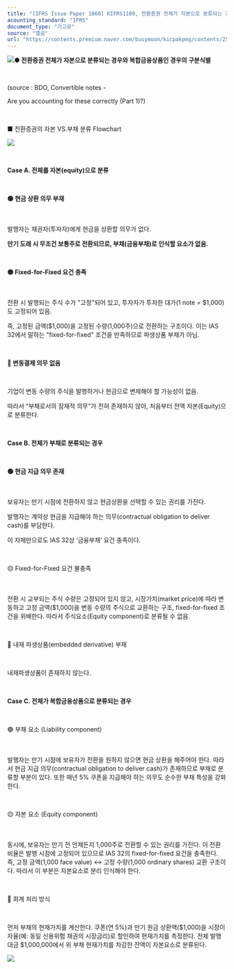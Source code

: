 ```yaml
---
title: "[IFRS Issue Paper 1060] KIFRS1109, 전환증권 전체가 자본으로 분류되는 경우와 복합금융상품인 경우의 구분식별"
acounting_standard: "IFRS"
document_type: "기고문"
source: "엘곰"
url: "https://contents.premium.naver.com/busymoon/kicpakpmg/contents/250824064918887tj"
---
```

![](https://n2.news.naver.com/l.gif?type=content)**● 전환증권 전체가 자본으로 분류되는 경우와 복합금융상품인 경우의 구분식별**

​

(source : BDO, Convertible notes -

Are you accounting for these correctly (Part 1)?)

​

■ 전환증권의 자본 VS.부채 분류 Flowchart

![](https://scs-phinf.pstatic.net/MjAyNTA4MjRfMjYz/MDAxNzU1OTg0MjQ4NDM4.jsUTirXzHOYYGNqq6XVrfI5W8qpPSl94Yp8KYu7QzRkg.PwQYmOEIVKGU2rYO3JZvP9pz7d2SQ9zza-8bKoAomn0g.PNG/image.png?type=w800)

**​**

**Case A. 전체를 자본(equity)으로 분류**

**​**

**🟢 현금 상환 의무 부재**

​

발행자는 채권자(투자자)에게 현금을 상환할 의무가 없다.

**만기 도래 시 무조건 보통주로 전환되므로, 부채(금융부채)로 인식할 요소가 없음.**

​

**🟡 Fixed-for-Fixed 요건 충족**

​

전환 시 발행되는 주식 수가 "고정"되어 있고, 투자자가 투자한 대가(1 note = $1,000)도 고정되어 있음.

즉, 고정된 금액($1,000)을 고정된 수량(1,000주)으로 전환하는 구조이다. 이는 IAS 32에서 말하는 "fixed-for-fixed" 조건을 만족하므로 파생상품 부채가 아님.

​

**🔵 변동결제 의무 없음**

​

기업이 변동 수량의 주식을 발행하거나 현금으로 변제해야 할 가능성이 없음.

따라서 “부채로서의 잠재적 의무”가 전혀 존재하지 않아, 처음부터 전액 자본(Equity)으로 분류한다.

​

**Case B. 전체가 부채로 분류되는 경우**

**​**

**🟢 현금 지급 의무 존재**

​

보유자는 만기 시점에 전환하지 않고 현금상환을 선택할 수 있는 권리를 가진다.

발행자는 계약상 현금을 지급해야 하는 의무(contractual obligation to deliver cash)를 부담한다.

이 자체만으로도 IAS 32상 ‘금융부채’ 요건 충족이다.

​

🟡 Fixed-for-Fixed 요건 불충족

​

전환 시 교부되는 주식 수량은 고정되어 있지 않고, 시장가치(market price)에 따라 변동하고 고정 금액($1,000)을 변동 수량의 주식으로 교환하는 구조, fixed-for-fixed 조건을 위배한다. 따라서 주식요소(Equity component)로 분류될 수 없음.

​

🔵 내재 파생상품(embedded derivative) 부재

​

내재파생상품이 존재하지 않는다.

​

**Case C. 전체가 복합금융상품으로 분류되는 경우**

**​**

🟢 부채 요소 (Liability component)

​

발행자는 만기 시점에 보유자가 전환을 원하지 않으면 현금 상환을 해주어야 한다. 따라서 현금 지급 의무(contractual obligation to deliver cash)가 존재하므로 부채로 분류할 부분이 있다. 또한 매년 5% 쿠폰을 지급해야 하는 의무도 순수한 부채 특성을 강화한다.

​

🟡 자본 요소 (Equity component)

​

동시에, 보유자는 만기 전 언제든지 1,000주로 전환할 수 있는 권리를 가진다. 이 전환 비율은 발행 시점에 고정되어 있으므로 IAS 32의 fixed-for-fixed 요건을 충족한다. 즉, 고정 금액(1,000 face value) ↔ 고정 수량(1,000 ordinary shares) 교환 구조이다. 따라서 이 부분은 자본요소로 분리 인식해야 한다.

​

🔵 회계 처리 방식

​

먼저 부채의 현재가치를 계산한다. 쿠폰(연 5%)과 만기 원금 상환액($1,000)을 시장이자율(예: 동일 신용위험 채권의 시장금리)로 할인하여 현재가치를 측정한다. 전체 발행대금 $1,000,000에서 위 부채 현재가치를 차감한 잔액이 자본요소로 분류된다.

![](https://scs-phinf.pstatic.net/MjAyNTA4MjRfMjIx/MDAxNzU1OTg1NDUwMjI2.ksIj60nYd7Av0v5OtQUxKaQmX188xIcbj94qx1jJ3zcg.j0sx9M6rf2cAhCc1rcSAsDTd5Y2BlbP4-vg-z95-gpQg.PNG/image.png?type=w800)

​

​

​

​